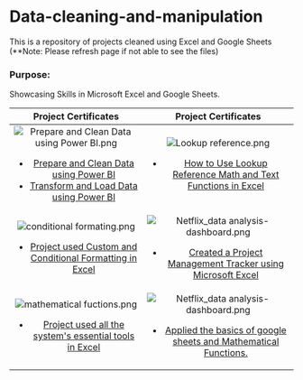 # Data-cleaning-and-manipulation
This is a repository of projects cleaned using Excel and Google Sheets
<br> (**Note: Please refresh page if not able to see the files)
 
### Purpose:

Showcasing Skills in Microsoft Excel and Google Sheets.

| Project Certificates             |  Project Certificates |
:-------------------------:|:-------------------------:
![Prepare and Clean Data using Power BI.png](https://drive.google.com/uc?export=view&id=1qq1qfUqSj86qqSWYc_BhjtGr1xhP99ii) [<ul><li>Prepare and Clean Data using Power BI</li><li>Transform and Load Data using Power BI</li></ul>](https://www.coursera.org/account/accomplishments/verify/BG324657BTY3) | ![Lookup reference.png](https://drive.google.com/uc?export=view&id=1KPszhFNt8-XaTqkyxHGfUNftWWYYIKdu) [<ul><li>How to Use Lookup Reference Math and Text Functions in Excel</li></ul>](https://www.coursera.org/account/accomplishments/verify/HW8T367DPAC2)
![conditional formating.png](https://drive.google.com/uc?export=view&id=15y3C3oErT_Pm3WnOyu42E2ZBW93elHw-) [<ul><li>Project used Custom and Conditional Formatting in Excel</li></ul>](https://coursera.org/share/cbef36b96d7e3ca111bd2fb655526dcf) |  ![Netflix_data analysis-dashboard.png](https://drive.google.com/uc?export=view&id=1-OvDpdR0NeHJQu-L8cRTF4szVsO0hOws)[<ul><li>Created a Project Management Tracker using Microsoft Excel</li></ul>](https://coursera.org/share/cbef36b96d7e3ca111bd2fb655526dcf)
![mathematical fuctions.png](https://drive.google.com/uc?export=view&id=1zqyhTm2zJ9MVqQrcCVOLRPSn_3U724mj) [<ul><li>Project used all the system's essential tools in Excel</li></ul>](https://coursera.org/share/224bddfef1c199353a44d59263b7dc08) |  ![Netflix_data analysis-dashboard.png](https://drive.google.com/uc?export=view&id=19PSiBtE4M8xpGdqSnkQ53zT5pC0ANcXy)[<ul><li>Applied the basics of google sheets and Mathematical Functions.</li></ul>](https://coursera.org/share/518c916e38b36970f76aa7c24d4d7b7d)
 
